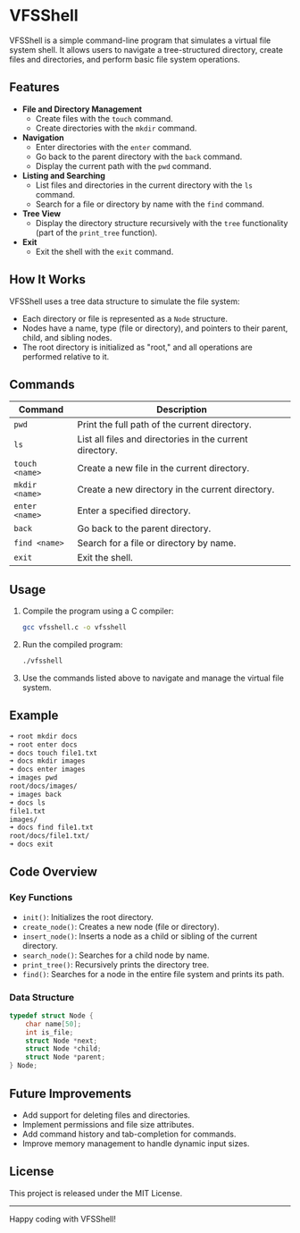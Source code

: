 # VFSShell

VFSShell is a simple command-line program that simulates a virtual file system shell. It allows users to navigate a tree-structured directory, create files and directories, and perform basic file system operations.

## Features

- **File and Directory Management**
  - Create files with the `touch` command.
  - Create directories with the `mkdir` command.
- **Navigation**
  - Enter directories with the `enter` command.
  - Go back to the parent directory with the `back` command.
  - Display the current path with the `pwd` command.
- **Listing and Searching**
  - List files and directories in the current directory with the `ls` command.
  - Search for a file or directory by name with the `find` command.
- **Tree View**
  - Display the directory structure recursively with the `tree` functionality (part of the `print_tree` function).
- **Exit**
  - Exit the shell with the `exit` command.

## How It Works

VFSShell uses a tree data structure to simulate the file system:

- Each directory or file is represented as a `Node` structure.
- Nodes have a name, type (file or directory), and pointers to their parent, child, and sibling nodes.
- The root directory is initialized as "root," and all operations are performed relative to it.

## Commands

| Command      | Description                                      |
|--------------|--------------------------------------------------|
| `pwd`        | Print the full path of the current directory.    |
| `ls`         | List all files and directories in the current directory. |
| `touch <name>` | Create a new file in the current directory.     |
| `mkdir <name>` | Create a new directory in the current directory.|
| `enter <name>` | Enter a specified directory.                   |
| `back`       | Go back to the parent directory.                |
| `find <name>` | Search for a file or directory by name.         |
| `exit`       | Exit the shell.                                 |

## Usage

1. Compile the program using a C compiler:

   ```bash
   gcc vfsshell.c -o vfsshell
   ```

2. Run the compiled program:

   ```bash
   ./vfsshell
   ```

3. Use the commands listed above to navigate and manage the virtual file system.

## Example

```bash
➜ root mkdir docs
➜ root enter docs
➜ docs touch file1.txt
➜ docs mkdir images
➜ docs enter images
➜ images pwd
root/docs/images/
➜ images back
➜ docs ls
file1.txt
images/
➜ docs find file1.txt
root/docs/file1.txt/
➜ docs exit
```

## Code Overview

### Key Functions

- `init()`: Initializes the root directory.
- `create_node()`: Creates a new node (file or directory).
- `insert_node()`: Inserts a node as a child or sibling of the current directory.
- `search_node()`: Searches for a child node by name.
- `print_tree()`: Recursively prints the directory tree.
- `find()`: Searches for a node in the entire file system and prints its path.

### Data Structure

```c
typedef struct Node {
    char name[50];
    int is_file;
    struct Node *next;
    struct Node *child;
    struct Node *parent;
} Node;
```

## Future Improvements

- Add support for deleting files and directories.
- Implement permissions and file size attributes.
- Add command history and tab-completion for commands.
- Improve memory management to handle dynamic input sizes.

## License

This project is released under the MIT License.

---

Happy coding with VFSShell!
